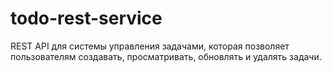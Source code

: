# todo-rest-service
REST API для системы управления задачами, которая позволяет пользователям создавать, просматривать, обновлять и удалять задачи.
